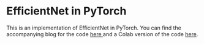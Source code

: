 # EfficientNet in PyTorch


This is an implementation of EfficientNet in PyTorch. You can find the accompanying blog for the code <a href source=https://py.plainenglish.io/implementing-efficientnet-in-pytorch-part-1-an-overview-1830935e0c8b> here </a> and a Colab version of the code [here](https://py.plainenglish.io/implementing-efficientnet-in-pytorch-part-1-an-overview-1830935e0c8b).
